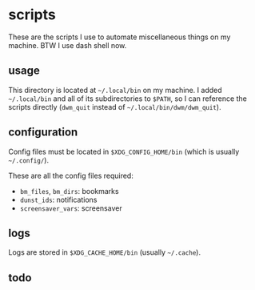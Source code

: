 
# scripts

These are the scripts I use to automate miscellaneous things on my machine.
BTW I use dash shell now.

## usage

This directory is located at `~/.local/bin` on my machine.
I added `~/.local/bin` and all of its subdirectories to `$PATH`, so I can reference the scripts directly (`dwm_quit` instead of `~/.local/bin/dwm/dwm_quit`).

## configuration

Config files must be located in `$XDG_CONFIG_HOME/bin` (which is usually `~/.config/`).

These are all the config files required:
- `bm_files`, `bm_dirs`: bookmarks
- `dunst_ids`: notifications
- `screensaver_vars`: screensaver

## logs

Logs are stored in `$XDG_CACHE_HOME/bin` (usually `~/.cache`).

## todo


